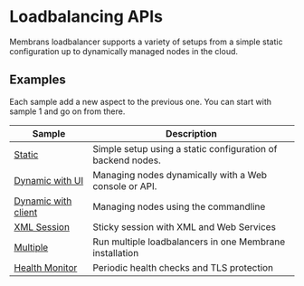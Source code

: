 # Loadbalancing APIs

Membrans loadbalancer supports a variety of setups from a simple static configuration up to dynamically managed nodes in the cloud.

## Examples

Each sample add a new aspect to the previous one. You can start with sample 1 and go on from there.

| Sample                               | Description                                                 |
|--------------------------------------|-------------------------------------------------------------|
| [Static](1-static)                   | Simple setup using a static configuration of backend nodes. |
| [Dynamic with UI](2-dynamic)         | Managing nodes dynamically with a Web console or API.       |
| [Dynamic with client](3-client)      | Managing nodes using the commandline                        |
| [XML Session](4-xml-session)         | Sticky session with XML and Web Services                    |
| [Multiple](5-multiple)               | Run multiple loadbalancers in one Membrane installation     |
| [Health Monitor](6-health-monitor)          | Periodic health checks and TLS protection     |